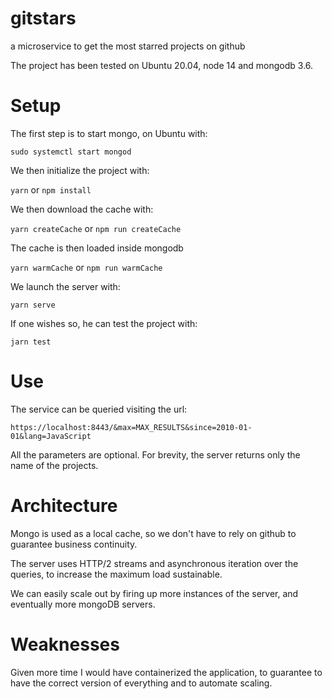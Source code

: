 # gitstars
a microservice to get the most starred projects on github

The project has been tested on Ubuntu 20.04, node 14 and mongodb 3.6.

# Setup

The first step is to start mongo, on Ubuntu with:

`sudo systemctl start mongod`

We then initialize the project with:

`yarn` or `npm install`

We then download the cache with:

`yarn createCache` or `npm run createCache`

The cache is then loaded inside mongodb

`yarn warmCache` or `npm run warmCache`

We launch the server with:

`yarn serve`

If one wishes so, he can test the project with:

`jarn test`

# Use

The service can be queried visiting the url:

`https://localhost:8443/&max=MAX_RESULTS&since=2010-01-01&lang=JavaScript`

All the parameters are optional. For brevity, the server returns only the name of the projects.

# Architecture

Mongo is used as a local cache, so we don't have to rely on github to guarantee business continuity.

The server uses HTTP/2 streams and asynchronous iteration over the queries, to increase the maximum load sustainable.

We can easily scale out by firing up more instances of the server, and eventually more mongoDB servers.

# Weaknesses

Given more time I would have containerized the application, to guarantee to have the correct version of everything and to automate scaling.

